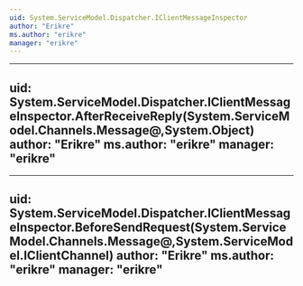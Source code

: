 ```yaml
---
uid: System.ServiceModel.Dispatcher.IClientMessageInspector
author: "Erikre"
ms.author: "erikre"
manager: "erikre"
---
```


---
uid: System.ServiceModel.Dispatcher.IClientMessageInspector.AfterReceiveReply(System.ServiceModel.Channels.Message@,System.Object)
author: "Erikre"
ms.author: "erikre"
manager: "erikre"
---

---
uid: System.ServiceModel.Dispatcher.IClientMessageInspector.BeforeSendRequest(System.ServiceModel.Channels.Message@,System.ServiceModel.IClientChannel)
author: "Erikre"
ms.author: "erikre"
manager: "erikre"
---
